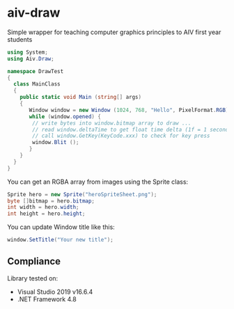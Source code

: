# aiv-draw
Simple wrapper for teaching computer graphics principles to AIV first year students


```csharp
using System;
using Aiv.Draw;

namespace DrawTest
{
  class MainClass
  {
    public static void Main (string[] args)
    {
       Window window = new Window (1024, 768, "Hello", PixelFormat.RGB);
       while (window.opened) {
        // write bytes into window.bitmap array to draw ...
        // read window.deltaTime to get float time delta (1f = 1 second)
        // call window.GetKey(KeyCode.xxx) to check for key press
        window.Blit ();
       }
    }
  }
}
```

You can get an RGBA array from images using the Sprite class:

```csharp
Sprite hero = new Sprite("heroSpriteSheet.png");
byte []bitmap = hero.bitmap;
int width = hero.width;
int height = hero.height;
```

You can update Window title like this:

```csharp
window.SetTitle("Your new title");
```

## Compliance
Library tested on:
* Visual Studio 2019 v16.6.4
* .NET Framework 4.8